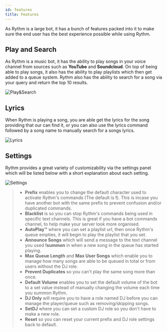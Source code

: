 ```yaml
---
id: features
title: Features
---
```


As Rythm is a large bot, it has a bunch of features packed into it to make sure the end user has the best experience possible while using Rythm.

## Play and Search
As Rythm is a music bot, it has the ability to play songs in your voice channel from sources such as **YouTube** and **Soundcloud**. On top of being able to play songs, it also has the ability to play playlists which then get added to a queue system. Rythm also has the ability to search for a song via your query and return the top 10 results.

![Play&Search](/img/docs/features/play-search.png)

## Lyrics
When Rythm is playing a song, you are able get the lyrics for the song providing that our can find it, or you can also use the lyrics command followed by a song name to manually search for a songs lyrics.

![Lyrics](/img/docs/features/lyrics.png)

## Settings
Rythm provides a great variety of customizability via the settings panel which will be listed below with a short explanation about each setting.

![Settings](/img/docs/features/settings.png)

> - **Prefix** enables you to change the default character used to activate Rythm's commands (The default is **!**). This is incase you have another bot with the same prefix to prevent confusion and/or duplicated commands.
> - **Blacklist** is so you can stop Rythm's commands being used in specific text channels. This is great if you have a bot commands channel, to help make your server look more organised.
> - **AutoPlay™️** where you can set a playlist url, then once Rythm's queue empties, it will begin to play the playlist that you set.
> - **Announce Songs** which will send a message to the text channel you used **!summon** in when a new song in the queue has started playing.
> - **Max Queue Length** and **Max User Songs** which enable you to manage how many songs are able to be queued in total or from users without the DJ role.
> - **Prevent Duplicates** so you can't play the same song more than once.
> - **Default Volume** enables you to set the default volume of the bot to a set value instead of manually changing the volume each time you summon Rythm.
> - **DJ Only** will require you to have a role named DJ before you can manage the player/queue such as removing/skipping songs.
> - **SetDJ** where you can set a custom DJ role so you don't have to make a new role.
> - **Reset** so you can reset your current prefix and DJ role settings back to default.
